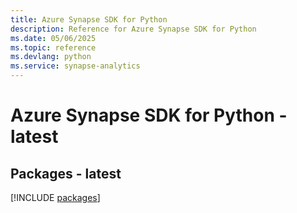 ```yaml
---
title: Azure Synapse SDK for Python
description: Reference for Azure Synapse SDK for Python
ms.date: 05/06/2025
ms.topic: reference
ms.devlang: python
ms.service: synapse-analytics
---
```

# Azure Synapse SDK for Python - latest
## Packages - latest
[!INCLUDE [packages](synapse-index.md)]